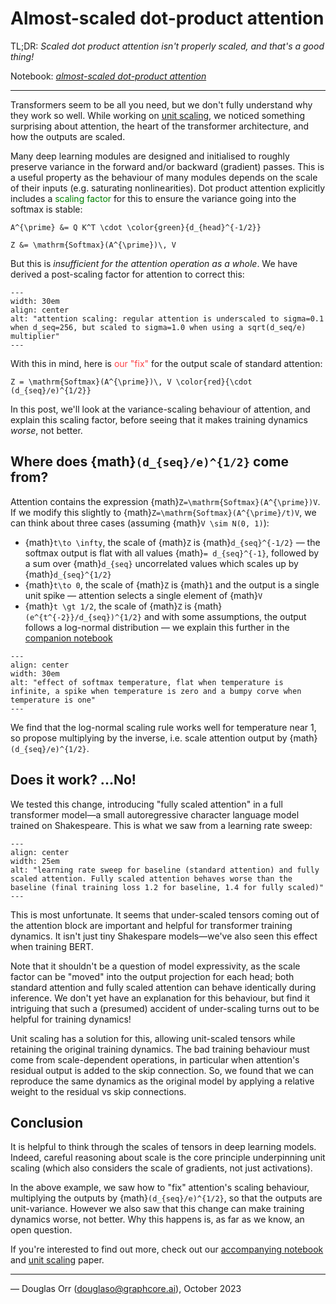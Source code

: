 # Almost-scaled dot-product attention

TL;DR: _Scaled dot product attention isn't properly scaled, and that's a good thing!_

Notebook: _[almost-scaled dot-product attention](https://github.com/graphcore-research/unit-scaling/tree/main/analysis/almost_scaled_dot_product_attention/almost_scaled_dot_product_attention.ipynb)_

---

Transformers seem to be all you need, but we don't fully understand why they work so well. While working on [unit scaling](https://arxiv.org/abs/2303.11257), we noticed something surprising about attention, the heart of the transformer architecture, and how the outputs are scaled.

Many deep learning modules are designed and initialised to roughly preserve variance in the forward and/or backward (gradient) passes. This is a useful property as the behaviour of many modules depends on the scale of their inputs (e.g. saturating nonlinearities). Dot product attention explicitly includes a <span style="color: #008000">scaling factor</span> for this to ensure the variance going into the softmax is stable:

```{math}
A^{\prime} &= Q K^T \cdot \color{green}{d_{head}^{-1/2}}

Z &= \mathrm{Softmax}(A^{\prime})\, V
```

But this is _insufficient for the attention operation as a whole_. We have derived a post-scaling factor for attention to correct this:

```{figure} img/attention_scaling.png
---
width: 30em
align: center
alt: "attention scaling: regular attention is underscaled to sigma=0.1 when d_seq=256, but scaled to sigma=1.0 when using a sqrt(d_seq/e) multiplier"
---
```
<p/>

With this in mind, here is <span style="color: #fc4349">our "fix"</span> for the output scale of standard attention:

```{math}
Z = \mathrm{Softmax}(A^{\prime})\, V \color{red}{\cdot (d_{seq}/e)^{1/2}}
```

In this post, we'll look at the variance-scaling behaviour of attention, and explain this scaling factor, before seeing that it makes training dynamics _worse_, not better.

## Where does {math}`(d_{seq}/e)^{1/2}` come from?

Attention contains the expression {math}`Z=\mathrm{Softmax}(A^{\prime})V`. If we modify this slightly to {math}`Z=\mathrm{Softmax}(A^{\prime}/t)V`, we can think about three cases (assuming {math}`V \sim N(0, 1)`):

 - {math}`t\to \infty`, the scale of {math}`Z` is {math}`d_{seq}^{-1/2}` — the softmax output is flat with all values {math}`= d_{seq}^{-1}`, followed by a sum over {math}`d_{seq}` uncorrelated values which scales up by {math}`d_{seq}^{1/2}`
 - {math}`t\to 0`, the scale of {math}`Z` is {math}`1` and the output is a single unit spike — attention selects a single element of {math}`V`
 - {math}`t \gt 1/2`, the scale of {math}`Z` is {math}`(e^{t^{-2}}/d_{seq})^{1/2}` and with some assumptions, the output follows a log-normal distribution — we explain this further in the [companion notebook](https://github.com/graphcore-research/unit-scaling/tree/main/analysis/almost_scaled_dot_product_attention/almost_scaled_dot_product_attention.ipynb)

```{figure} img/softmax_temperature.png
---
align: center
width: 30em
alt: "effect of softmax temperature, flat when temperature is infinite, a spike when temperature is zero and a bumpy corve when temperature is one"
---
```
<p/>

We find that the log-normal scaling rule works well for temperature near 1, so propose multiplying by the inverse, i.e. scale attention output by {math}`(d_{seq}/e)^{1/2}`.

## Does it work? ...No!

We tested this change, introducing "fully scaled attention" in a full transformer model—a small autoregressive character language model trained on Shakespeare. This is what we saw from a learning rate sweep:

```{figure} img/scaled_attention_lr_sweep.png
---
align: center
width: 25em
alt: "learning rate sweep for baseline (standard attention) and fully scaled attention. Fully scaled attention behaves worse than the baseline (final training loss 1.2 for baseline, 1.4 for fully scaled)"
---
```
<p/>

This is most unfortunate. It seems that under-scaled tensors coming out of the attention block are important and helpful for transformer training dynamics. It isn't just tiny Shakespare models—we've also seen this effect when training BERT.

Note that it shouldn't be a question of model expressivity, as the scale factor can be "moved" into the output projection for each head; both standard attention and fully scaled attention can behave identically during inference. We don't yet have an explanation for this behaviour, but find it intriguing that such a (presumed) accident of under-scaling turns out to be helpful for training dynamics!

Unit scaling has a solution for this, allowing unit-scaled tensors while retaining the original training dynamics. The bad training behaviour must come from scale-dependent operations, in particular when attention's residual output is added to the skip connection. So, we found that we can reproduce the same dynamics as the original model by applying a relative weight to the residual vs skip connections.

## Conclusion

It is helpful to think through the scales of tensors in deep learning models. Indeed, careful reasoning about scale is the core principle underpinning unit scaling (which also considers the scale of gradients, not just activations).

In the above example, we saw how to "fix" attention's scaling behaviour, multiplying the outputs by {math}`(d_{seq}/e)^{1/2}`, so that the outputs are unit-variance. However we also saw that this change can make training dynamics worse, not better. Why this happens is, as far as we know, an open question.

If you're interested to find out more, check out our [accompanying notebook](https://github.com/graphcore-research/unit-scaling/tree/main/analysis/almost_scaled_dot_product_attention/almost_scaled_dot_product_attention.ipynb) and [unit scaling](https://arxiv.org/abs/2303.11257) paper.

---

— Douglas Orr ([douglaso@graphcore.ai](mailto:douglaso@graphcore.ai)), October 2023